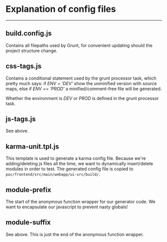 # Explanation of config files

***

## build.config.js
Contains all filepaths used by Grunt, for convenient updating should the project structure change.

## css-tags.js
Contains a conditional statement used by the grunt processor task, which pretty much says: if *ENV = 'DEV'* show the unminified version with source maps, else if *ENV == 'PROD'* a minified/comment-free file will be generated.

Whether the environment is *DEV* or *PROD* is defined in the grunt processor task.

## js-tags.js
See above.

## karma-unit.tpl.js
This template is used to generate a karma config file. Because we're adding/deleting js files all the time, we want to dynamically insert/delete modules in order to test. The generated config file is copied to `poc/frontend/src/main/webapp/ui-src/build/`.

## module-prefix
The start of the anonymous function wrapper for our generator code. We want to encapsulate our javascript to prevent nasty globals!

## module-suffix
See above. This is just the end of the anonymous function wrapper.